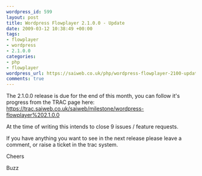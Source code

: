 ```yaml
--- 
wordpress_id: 599
layout: post
title: Wordpress Flowplayer 2.1.0.0 - Update
date: 2009-03-12 10:38:49 +00:00
tags: 
- flowplayer
- wordpress
- 2.1.0.0
categories: 
- php
- flowplayer
wordpress_url: https://saiweb.co.uk/php/wordpress-flowplayer-2100-update
comments: true
---
```

The 2.1.0.0 release is due for the end of this month, you can follow it's progress from the TRAC page here: <a href="https://trac.saiweb.co.uk/saiweb/milestone/wordpress-flowplayer%202.1.0.0">https://trac.saiweb.co.uk/saiweb/milestone/wordpress-flowplayer%202.1.0.0</a>

At the time of writing this intends to close 9 issues / feature requests.

If you have anything you want to see in the next release please leave a comment, or raise a ticket in the trac system.


Cheers


Buzz




